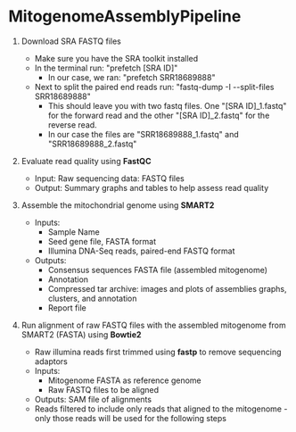 # MitogenomeAssemblyPipeline

1. Download SRA FASTQ files
     * Make sure you have the SRA toolkit installed
     * In the terminal run: "prefetch [SRA ID]"
          * In our case, we ran: "prefetch SRR18689888"
     * Next to split the paired end reads run: "fastq-dump -I --split-files SRR18689888"
          * This should leave you with two fastq files. One "[SRA ID]_1.fastq" for the forward read and the other "[SRA ID]_2.fastq" for the reverse read.
          * In our case the files are "SRR18689888_1.fastq" and "SRR18689888_2.fastq"

3. Evaluate read quality using __FastQC__
     * Input: Raw sequencing data: FASTQ files
     * Output: Summary graphs and tables to help assess read quality
4. Assemble the mitochondrial genome using __SMART2__
     * Inputs:
          * Sample Name
          * Seed gene file, FASTA format
          * Illumina DNA-Seq reads, paired-end FASTQ format
     * Outputs:
          * Consensus sequences FASTA file (assembled mitogenome)
          * Annotation
          * Compressed tar archive: images and plots of assemblies graphs, clusters, and annotation
          * Report file
5. Run alignment of raw FASTQ files with the assembled mitogenome from SMART2 (FASTA) using __Bowtie2__
     * Raw illumina reads first trimmed using __fastp__ to remove sequencing adaptors
     * Inputs:
          * Mitogenome FASTA as reference genome
          * Raw FASTQ files to be aligned
     * Outputs: SAM file of alignments
     * Reads filtered to include only reads that aligned to the mitogenome - only those reads  will be used for the following steps
